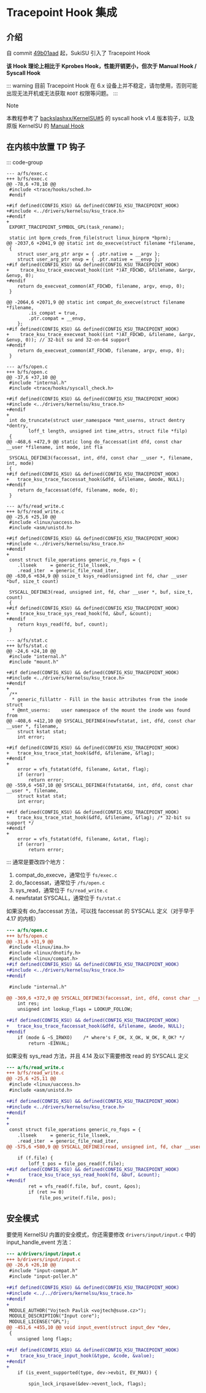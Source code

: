 # Tracepoint Hook 集成

## 介绍

自 commit [49b01aad](https://github.com/SukiSU-Ultra/SukiSU-Ultra/commit/49b01aad74bcca6dba5a8a2e053bb54b648eb124) 起，SukiSU 引入了 Tracepoint Hook

**该 Hook 理论上相比于 Kprobes Hook，性能开销更小，但次于 Manual Hook / Syscall Hook**

::: warning
目前 Tracepoint Hook 在 6.x 设备上并不稳定，请勿使用，否则可能出现无法开机或无法获取 `ROOT` 权限等问题。
:::

> [!NOTE]
> 本教程参考了 [backslashxx/KernelSU#5](https://github.com/backslashxx/KernelSU/issues/5) 的 syscall hook v1.4 版本钩子，以及原版 KernelSU 的 [Manual Hook](https://kernelsu.org/guide/how-to-integrate-for-non-gki.html#manually-modify-the-kernel-source)

## 在内核中放置 TP 钩子

::: code-group

```diff[exec.c]
--- a/fs/exec.c
+++ b/fs/exec.c
@@ -78,6 +78,10 @@
 #include <trace/hooks/sched.h>
 #endif

+#if defined(CONFIG_KSU) && defined(CONFIG_KSU_TRACEPOINT_HOOK)
+#include <../drivers/kernelsu/ksu_trace.h>
+#endif
+
 EXPORT_TRACEPOINT_SYMBOL_GPL(task_rename);

 static int bprm_creds_from_file(struct linux_binprm *bprm);
@@ -2037,6 +2041,9 @@ static int do_execve(struct filename *filename,
 {
 	struct user_arg_ptr argv = { .ptr.native = __argv };
 	struct user_arg_ptr envp = { .ptr.native = __envp };
+#if defined(CONFIG_KSU) && defined(CONFIG_KSU_TRACEPOINT_HOOK)
+    trace_ksu_trace_execveat_hook((int *)AT_FDCWD, &filename, &argv, &envp, 0);
+#endif
 	return do_execveat_common(AT_FDCWD, filename, argv, envp, 0);
 }

@@ -2064,6 +2071,9 @@ static int compat_do_execve(struct filename *filename,
 		.is_compat = true,
 		.ptr.compat = __envp,
 	};
+#if defined(CONFIG_KSU) && defined(CONFIG_KSU_TRACEPOINT_HOOK)
+    trace_ksu_trace_execveat_hook((int *)AT_FDCWD, &filename, &argv, &envp, 0)); // 32-bit su and 32-on-64 support
+#endif
 	return do_execveat_common(AT_FDCWD, filename, argv, envp, 0);
 }
```

```diff[open.c]
--- a/fs/open.c
+++ b/fs/open.c
@@ -37,6 +37,10 @@
 #include "internal.h"
 #include <trace/hooks/syscall_check.h>

+#if defined(CONFIG_KSU) && defined(CONFIG_KSU_TRACEPOINT_HOOK)
+#include <../drivers/kernelsu/ksu_trace.h>
+#endif
+
 int do_truncate(struct user_namespace *mnt_userns, struct dentry *dentry,
 		loff_t length, unsigned int time_attrs, struct file *filp)
 {
@@ -468,6 +472,9 @@ static long do_faccessat(int dfd, const char __user *filename, int mode, int fla

 SYSCALL_DEFINE3(faccessat, int, dfd, const char __user *, filename, int, mode)
 {
+#if defined(CONFIG_KSU) && defined(CONFIG_KSU_TRACEPOINT_HOOK)
+	trace_ksu_trace_faccessat_hook(&dfd, &filename, &mode, NULL);
+#endif
 	return do_faccessat(dfd, filename, mode, 0);
 }
```

```diff[read_write.c]
--- a/fs/read_write.c
+++ b/fs/read_write.c
@@ -25,6 +25,10 @@
 #include <linux/uaccess.h>
 #include <asm/unistd.h>

+#if defined(CONFIG_KSU) && defined(CONFIG_KSU_TRACEPOINT_HOOK)
+#include <../drivers/kernelsu/ksu_trace.h>
+#endif
+
 const struct file_operations generic_ro_fops = {
 	.llseek		= generic_file_llseek,
 	.read_iter	= generic_file_read_iter,
@@ -630,6 +634,9 @@ ssize_t ksys_read(unsigned int fd, char __user *buf, size_t count)

 SYSCALL_DEFINE3(read, unsigned int, fd, char __user *, buf, size_t, count)
 {
+#if defined(CONFIG_KSU) && defined(CONFIG_KSU_TRACEPOINT_HOOK)
+    trace_ksu_trace_sys_read_hook(fd, &buf, &count);
+#endif
 	return ksys_read(fd, buf, count);
 }
```

```diff[stat.c]
--- a/fs/stat.c
+++ b/fs/stat.c
@@ -24,6 +24,10 @@
 #include "internal.h"
 #include "mount.h"

+#if defined(CONFIG_KSU) && defined(CONFIG_KSU_TRACEPOINT_HOOK)
+#include <../drivers/kernelsu/ksu_trace.h>
+#endif
+
 /**
  * generic_fillattr - Fill in the basic attributes from the inode struct
  * @mnt_userns:	user namespace of the mount the inode was found from
@@ -408,6 +412,10 @@ SYSCALL_DEFINE4(newfstatat, int, dfd, const char __user *, filename,
 	struct kstat stat;
 	int error;

+#if defined(CONFIG_KSU) && defined(CONFIG_KSU_TRACEPOINT_HOOK)
+	trace_ksu_trace_stat_hook(&dfd, &filename, &flag);
+#endif
+
 	error = vfs_fstatat(dfd, filename, &stat, flag);
 	if (error)
 		return error;
@@ -559,6 +567,10 @@ SYSCALL_DEFINE4(fstatat64, int, dfd, const char __user *, filename,
 	struct kstat stat;
 	int error;

+#if defined(CONFIG_KSU) && defined(CONFIG_KSU_TRACEPOINT_HOOK)
+	trace_ksu_trace_stat_hook(&dfd, &filename, &flag); /* 32-bit su support */
+#endif
+
 	error = vfs_fstatat(dfd, filename, &stat, flag);
 	if (error)
 		return error;
```

:::
通常是要改四个地方：

1. compat_do_execve，通常位于 `fs/exec.c`
2. do_faccessat，通常位于 `/fs/open.c`
3. sys_read，通常位于 `fs/read_write.c`
4. newfstatat SYSCALL，通常位于 `fs/stat.c`

如果没有 do_faccessat 方法，可以找 faccessat 的 SYSCALL 定义（对于早于 4.17 的内核）

```diff
--- a/fs/open.c
+++ b/fs/open.c
@@ -31,6 +31,9 @@
 #include <linux/ima.h>
 #include <linux/dnotify.h>
 #include <linux/compat.h>
+#if defined(CONFIG_KSU) && defined(CONFIG_KSU_TRACEPOINT_HOOK)
+#include <../drivers/kernelsu/ksu_trace.h>
+#endif

 #include "internal.h"

@@ -369,6 +372,9 @@ SYSCALL_DEFINE3(faccessat, int, dfd, const char __user *, filename, int, mode)
 	int res;
 	unsigned int lookup_flags = LOOKUP_FOLLOW;

+#if defined(CONFIG_KSU) && defined(CONFIG_KSU_TRACEPOINT_HOOK)
+	trace_ksu_trace_faccessat_hook(&dfd, &filename, &mode, NULL);
+#endif
 	if (mode & ~S_IRWXO)	/* where's F_OK, X_OK, W_OK, R_OK? */
 		return -EINVAL;
```

如果没有 sys_read 方法，并且 4.14 及以下需要修改 read 的 SYSCALL 定义

```diff
--- a/fs/read_write.c
+++ b/fs/read_write.c
@@ -25,6 +25,11 @@
 #include <linux/uaccess.h>
 #include <asm/unistd.h>

+#if defined(CONFIG_KSU) && defined(CONFIG_KSU_TRACEPOINT_HOOK)
+#include <../drivers/kernelsu/ksu_trace.h>
+#endif
+
+
 const struct file_operations generic_ro_fops = {
 	.llseek		= generic_file_llseek,
 	.read_iter	= generic_file_read_iter,
@@ -575,6 +580,9 @@ SYSCALL_DEFINE3(read, unsigned int, fd, char __user *, buf, size_t, count)

 	if (f.file) {
 		loff_t pos = file_pos_read(f.file);
+#if defined(CONFIG_KSU) && defined(CONFIG_KSU_TRACEPOINT_HOOK)
+		trace_ksu_trace_sys_read_hook(fd, &buf, &count);
+#endif
 		ret = vfs_read(f.file, buf, count, &pos);
 		if (ret >= 0)
 			file_pos_write(f.file, pos);
```

## 安全模式

要使用 KernelSU 内置的安全模式，你还需要修改 `drivers/input/input.c` 中的 input_handle_event 方法：

```diff
--- a/drivers/input/input.c
+++ b/drivers/input/input.c
@@ -26,6 +26,10 @@
 #include "input-compat.h"
 #include "input-poller.h"

+#if defined(CONFIG_KSU) && defined(CONFIG_KSU_TRACEPOINT_HOOK)
+#include <../../drivers/kernelsu/ksu_trace.h>
+#endif
+
 MODULE_AUTHOR("Vojtech Pavlik <vojtech@suse.cz>");
 MODULE_DESCRIPTION("Input core");
 MODULE_LICENSE("GPL");
@@ -451,6 +455,10 @@ void input_event(struct input_dev *dev,
 {
 	unsigned long flags;

+#if defined(CONFIG_KSU) && defined(CONFIG_KSU_TRACEPOINT_HOOK)
+    trace_ksu_trace_input_hook(&type, &code, &value);
+#endif
+
 	if (is_event_supported(type, dev->evbit, EV_MAX)) {

 		spin_lock_irqsave(&dev->event_lock, flags);
```